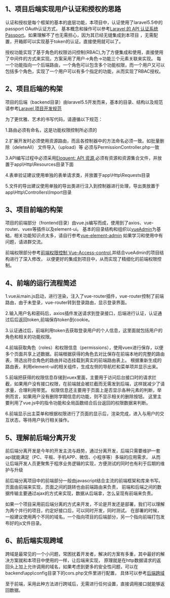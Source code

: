 ## 1、项目后端实现用户认证和授权的思路
认证和授权是每个框架的基本的底层功能，本项目中，认证使用了laravel5.5中的passport OAuth认证方式，
基本概念和操作可以参考[Laravel 的 API 认证系统 Passport](https://d.laravel-china.org/docs/5.5/passport)。如果理解不了也无需担心，因为其已经无缝集成到本项目
，无需配置，开箱即可以实现基于token的认证。直接使用就可以了。

授权功能实现了基于角色的权限访问控制(RBAC),为了方便集成和使用，直接使用了中间件的方式来实现。方案采用了用户->角色->功能三个元素关联来实现。
每一个功能指向一个后端路由，一个角色可以包含多个功能权限，而一个用户又可以包括多个角色，实现了一个用户可以有多个指定的功能，从而实现了RBAC授权。

## 2、项目后端的构架
项目的后端（backend目录）由laravel5.5开发而来，基本的目录、结构以及规范请参考[Laravel 项目开发规范](https://laravel-china.org/courses/laravel-specification)

为了更优雅、艺术的书写代码，请遵循以下规范：

1.路由必须有命名，这是功能权限控制所必须的

2.扩展开发时必须使用资源路由，而且各控制器中的方法命名必须一致。如批量删除（deleteAll） 文件导入（upload）等  必须与PermissionController.php一致
 
3.API编写过程中必须采用[Eloquent: API 资源](https://d.laravel-china.org/docs/5.5/eloquent-resources),必须有资源和资源集合文件，并放置于app\Http\Resources目录下面

4.表单验证建议使用单独的表单请求类，并放置于app\Http\Requests目录

5.文件的导出建议使用单独的导出类进行注入到控制器进行处理，导出类放置于app\Http\Controllers\Import目录


## 3、项目前端的构架
项目的前端部分（frontend目录）由vue.js编写而成，使用到了axios、vue-router、vuex等插件以及element-ui。
基本的目录结构和组织以[vueAdmin](https://github.com/PanJiaChen/vueAdmin-template)为基础，相关功能知识点太多，请自行参考[vue-element-admin](https://panjiachen.github.io/vue-element-admin-site/#/zh-cn/)
如果学习和使用中有问题，请进群交流。

前端权限部分参考[前端权限控制 Vue-Access-control](https://github.com/tower1229/Vue-Access-Control),并结合vueAdmin的项目结构进行了深入修改，
以便更好的集成到项目中，从而实现了精细化的前端权限控制。

## 4、前端的运行流程简述
1.vue从main.js启动，进行渲染，注入了vue-router插件，vue-router控制了前端路由，由于未登录，vue-router转到登录路由，显示登录界面。

2.输入用户名和密码后，axios插件发送请求到登录接口，后端进行认证，认证通过后后返回token,前端保存token到cookie。

3.认证通过后，前端利用token去获取登录用户的个人信息，这里面就包括用户的角色和相关的功能权限。

4.前端获取角色（roles）和权限信息（permissions），使用vuex进行保存，以便多个页面共享上述数据。前端根据获得的角色去对比保存在前端本地的完整的路由表，筛选出符合角色的路由并动态挂载到真实的前端路由表上。
根据重新生成的路由表，利用element-ui的相关组件，生成左侧的导航栏和菜单项并显示出来。

5.前端把获得的权限信息存储到vuex里面，主要用于访问后台接口时的请求拦截，如果用户没有接口权限，在前端就会被拦截而无需发到后端，这样就减少了请求量，合理利用带宽。
权限信息还主要用于页面上是否显示各种元素的判断，举例而言，如果用户没有删除学期信息的功能，则不显示相关的删除按钮。
这里主要利用了vue.js中的指令功能和全局函数结合后台返回的权限数据来判断。

6.前端显示出主菜单和根据权限进行了页面的显示后，渲染完成，进入与用户的交互状态，等待用户执行相关操作。

## 5、理解前后端分离开发
前后端分离开发是今年的开发主流与趋势，通过分离开发，后端只需要维护一套api就能满足（PC、平板、手机APP、微信、小程序等）多端的应用需求，
从而让后端开发人员更聚焦于程序业务逻辑的实现，方便测试的同时也有利于后期的维护与升级

前后端分离项目中的前端部分一般由javascript结合主流的前端框架和库来书写。页面由前端来实现，页面之间的跳转也由前端路由来负责，
前端和后端之间的数据传输主要通过ajax的方式来实现，数据从后端拿，怎么呈现有前端来负责。

如果一个项目采用前后端分离的方式来开发，不论是开发还是部署，我们可以理解为两个并行的项目，约定好接口后，可以同时开发，同时测试。
在部署的时候，一般建议使用两个不同的域名，一个指向项目的后端部分，另一个指向前端打包发布好的js文件目录。

## 6、前后端实现跨域
跨域是最常见的一个小问题，常困扰着开发者，解决的方案有多重，其中最好的解决方案就和本项目中使用的一样，让后端来实现，
原理就是在http数据请求的返回头上加上允许调用的域名，如果考虑到更多的安全性问题，可以在backend\app\config目录下的cors.php文件里进行配置，
具体可以参考[后端跨域](https://github.com/barryvdh/laravel-cors)

至于前端，采用此种方法进行跨域后，无需进行任何设置，直接调用接口就能够返回数据。





